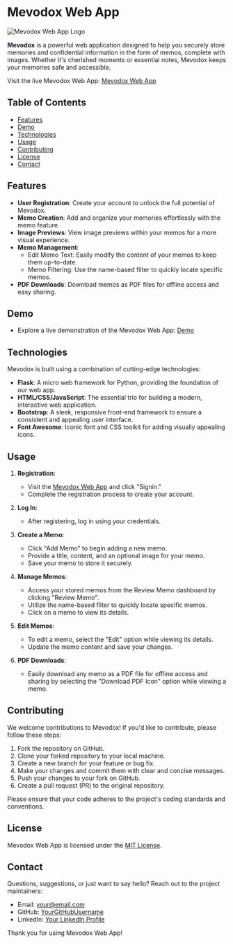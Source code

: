 # Mevodox Web App

![Mevodox Web App Logo](https://mevodoxwebapp.pythonanywhere.com/statics/mevodox.png)

**Mevodox** is a powerful web application designed to help you securely store memories and confidential information in the form of memos, complete with images. Whether it's cherished moments or essential notes, Mevodox keeps your memories safe and accessible.

Visit the live Mevodox Web App: [Mevodox Web App](https://mevodoxwebapp.pythonanywhere.com)

## Table of Contents

- [Features](#features)
- [Demo](#demo)
- [Technologies](#technologies)
- [Usage](#usage)
- [Contributing](#contributing)
- [License](#license)
- [Contact](#contact)

## Features

- **User Registration**: Create your account to unlock the full potential of Mevodox.
- **Memo Creation**: Add and organize your memories effortlessly with the memo feature.
- **Image Previews**: View image previews within your memos for a more visual experience.
- **Memo Management**: 
  - Edit Memo Text: Easily modify the content of your memos to keep them up-to-date.
  - Memo Filtering: Use the name-based filter to quickly locate specific memos.
- **PDF Downloads**: Download memos as PDF files for offline access and easy sharing.

## Demo

- Explore a live demonstration of the Mevodox Web App: [Demo](https://mevodoxwebapp.pythonanywhere.com)

## Technologies

Mevodox is built using a combination of cutting-edge technologies:

- **Flask**: A micro web framework for Python, providing the foundation of our web app.
- **HTML/CSS/JavaScript**: The essential trio for building a modern, interactive web application.
- **Bootstrap**: A sleek, responsive front-end framework to ensure a consistent and appealing user interface.
- **Font Awesome**: Iconic font and CSS toolkit for adding visually appealing icons.

## Usage

1. **Registration**:
   - Visit the [Mevodox Web App](https://mevodoxwebapp.pythonanywhere.com) and click "Signin."
   - Complete the registration process to create your account.

2. **Log In**:
   - After registering, log in using your credentials.

3. **Create a Memo**:
   - Click "Add Memo" to begin adding a new memo.
   - Provide a title, content, and an optional image for your memo.
   - Save your memo to store it securely.

4. **Manage Memos**:
   - Access your stored memos from the Review Memo dashboard by clicking "Review Memo".
   - Utilize the name-based filter to quickly locate specific memos.
   - Click on a memo to view its details.

5. **Edit Memos**:
   - To edit a memo, select the "Edit" option while viewing its details.
   - Update the memo content and save your changes.

6. **PDF Downloads**:
   - Easily download any memo as a PDF file for offline access and sharing by selecting the "Download PDF Icon" option while viewing a memo.

## Contributing

We welcome contributions to Mevodox! If you'd like to contribute, please follow these steps:

1. Fork the repository on GitHub.
2. Clone your forked repository to your local machine.
3. Create a new branch for your feature or bug fix.
4. Make your changes and commit them with clear and concise messages.
5. Push your changes to your fork on GitHub.
6. Create a pull request (PR) to the original repository.

Please ensure that your code adheres to the project's coding standards and conventions.

## License

Mevodox Web App is licensed under the [MIT License](LICENSE).

## Contact

Questions, suggestions, or just want to say hello? Reach out to the project maintainers:

- Email: [your@email.com](mailto:snavidux@outlook.com)
- GitHub: [YourGitHubUsername](https://github.com/snavid)
- LinkedIn: [Your LinkedIn Profile](https://www.linkedin.com/in/your-linkedin-profile)

Thank you for using Mevodox Web App!
